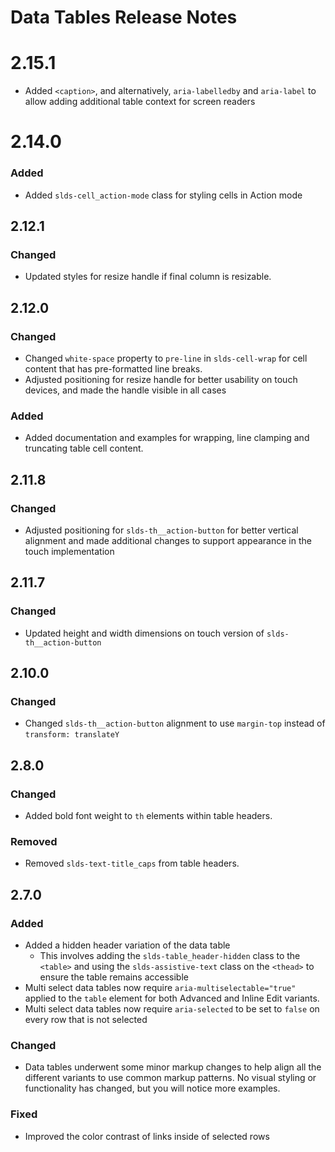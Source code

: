 <!-- Release notes authoring guidelines: http://keepachangelog.com/ -->

# Data Tables Release Notes

<!-- ## [Unreleased] -->

# 2.15.1

- Added `<caption>`, and alternatively, `aria-labelledby` and `aria-label` to allow adding additional table context for screen readers
# 2.14.0

### Added

- Added `slds-cell_action-mode` class for styling cells in Action mode

## 2.12.1

### Changed

- Updated styles for resize handle if final column is resizable.

## 2.12.0

### Changed

- Changed `white-space` property to `pre-line` in `slds-cell-wrap` for cell content that has pre-formatted line breaks.
- Adjusted positioning for resize handle for better usability on touch devices, and made the handle visible in all cases

### Added

- Added documentation and examples for wrapping, line clamping and truncating table cell content.

## 2.11.8

### Changed

- Adjusted positioning for `slds-th__action-button` for better vertical alignment and made additional
  changes to support appearance in the touch implementation

## 2.11.7

### Changed

- Updated height and width dimensions on touch version of `slds-th__action-button`

## 2.10.0

### Changed

- Changed `slds-th__action-button` alignment to use `margin-top` instead of `transform: translateY`

## 2.8.0

### Changed

- Added bold font weight to `th` elements within table headers.

### Removed

- Removed `slds-text-title_caps` from table headers.

## 2.7.0

### Added

- Added a hidden header variation of the data table
  - This involves adding the `slds-table_header-hidden` class to the `<table>` and using the `slds-assistive-text` class on the `<thead>` to ensure the table remains accessible
- Multi select data tables now require `aria-multiselectable="true"` applied to the `table` element for both Advanced and Inline Edit variants.
- Multi select data tables now require `aria-selected` to be set to `false` on every row that is not selected

### Changed

- Data tables underwent some minor markup changes to help align all the different variants to use common markup patterns. No visual styling or functionality has changed, but you will notice more examples.

### Fixed

- Improved the color contrast of links inside of selected rows
